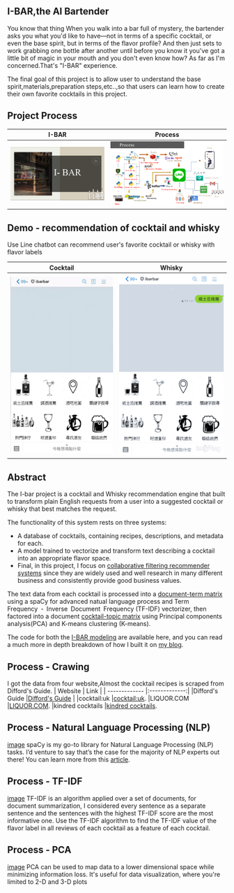## I-BAR,the AI Bartender

You know that thing  When you walk into a bar full of mystery, the bartender asks you what you'd like to have—not in terms of a specific cocktail, or even the base spirit, but in terms of the flavor profile? And then just sets to work grabbing one bottle after another until before you know it you've got a little bit of magic in your mouth and you don't even know how? As far as I'm concerned.That's "I-BAR" experience.

The final goal of this project is to allow user to understand the base spirit,materials,preparation steps,etc..,so that users can learn how to create their own favorite cocktails in this project.


## Project  Process

| I-BAR         |    Process    |
| ------------- |:-------------:|
|![image](https://github.com/Han-lai/I-BAR/blob/master/01%20demo%E5%9C%96%E6%AA%94/I-BAR.png?raw=true)  |![image](https://github.com/Han-lai/I-BAR/blob/master/01%20demo%E5%9C%96%E6%AA%94/process.png?raw=true) |
## Demo - recommendation of cocktail and whisky
 Use Line chatbot can recommend user's favorite cocktail or whisky with flavor labels 

| Cocktail      | Whisky        |
| ------------- |:-------------:|
|![image](https://github.com/Han-lai/I-BAR/blob/master/01%20demo%E5%9C%96%E6%AA%94/cocktail_demo.gif?raw=true)      |![image](https://github.com/Han-lai/I-BAR/blob/master/01%20demo%E5%9C%96%E6%AA%94/whisky.gif?raw=true)   |


## Abstract

The I-bar project is a cocktail and Whisky recommendation engine that built to transform plain English requests from a user into a suggested cocktail or whisky that best matches the request.

The functionality of this system rests on three systems:
* A database of cocktails, containing recipes, descriptions, and metadata for each.
* A model trained to vectorize and transform text describing a cocktail into an appropriate flavor space.
* Final, in this project, I focus on [collaborative filtering recommender systems](https://github.com/Han-lai/WhiskyRecommendationSystem
) since they are widely used and well research in many different business and consistently provide good business values. 

The text data from each cocktail is processed into a [document-term matrix](https://github.com/Han-lai/I-BAR/blob/master/TFIDF/TF-IDF_cocktail.py) using a spaCy for advanced natual language process and Term Frequency - Inverse Document Frequency (TF-IDF) vectorizer, then factored into a document [cocktail-topic matrix](https://github.com/Han-lai/I-BAR/blob/master/kmeans/pca_kmeans_model.py) using Principal components analysis(PCA) and K-means clustering (K-means). 

The code for both the [I-BAR modeling](https://github.com/Han-lai/I-BAR/blob/master/kmeans/pca_kmeans_model.py) are available here, and you can read a much more in depth breakdown of how I built it on [my blog](https://hanjobs-com.webnode.tw/).


## Process - Crawing
I got the data from four website,Almost the cocktail recipes is scraped from Difford's Guide.
| Website          | Link       |
| -------------    |:-------------:|
|Difford's Guide   |[Difford's Guide](https://www.diffordsguide.com/)  |
|cocktail:uk       |[cocktail:uk](https://www.cocktail.uk.com/).
|LIQUOR.COM        |[LIQUOR.COM](https://www.liquor.com/).
|kindred cocktails |[kindred cocktails](https://kindredcocktails.com/).

## Process - Natural Language Processing (NLP)
[image](https://github.com/Han-lai/I-BAR/blob/master/01%20demo%E5%9C%96%E6%AA%94/spacy.PNG?raw=true) 
spaCy is my go-to library for Natural Language Processing (NLP) tasks. I’d venture to say that’s the case for the majority of NLP experts out there! You can learn more from this [article](https://hanjobs-com.webnode.tw/l/spacy/).


## Process - TF-IDF
[image](https://github.com/Han-lai/I-BAR/blob/master/01%20demo%E5%9C%96%E6%AA%94/TF-IDF.png?raw=true) 
TF-IDF is an algorithm applied over a set of documents, for document summarization, I considered every sentence as a separate sentence and the sentences with the highest TF-IDF score are the most informative one.
Use the TF-IDF algorithm to find the TF-IDF value of the flavor label in all reviews of each cocktail as a feature of each cocktail.


## Process - PCA
[image](https://github.com/Han-lai/I-BAR/blob/master/01%20demo%E5%9C%96%E6%AA%94/pca.png?raw=true) 
PCA can be used to map data to a lower dimensional space while minimizing information loss. It's useful for data visualization, where you're limited to 2-D and 3-D plots
##




